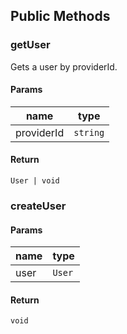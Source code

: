## Public Methods

### getUser

Gets a user by providerId.

#### Params

| name       | type     |
| ---------- | -------- |
| providerId | `string` |

#### Return

`User | void`

### createUser

#### Params

| name | type   |
| ---- | ------ |
| user | `User` |

#### Return

`void`
